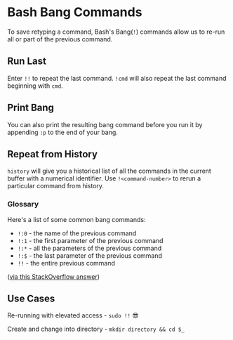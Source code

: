 # Bash Bang Commands

To save retyping a command, Bash's Bang(`!`) commands allow us to re-run all or part of the previous command.

## Run Last
Enter `!!` to repeat the last command. `!cmd` will also repeat the last command beginning with `cmd`.

## Print Bang
You can also print the resulting bang command before you run it by appending `:p` to the end of your bang.

## Repeat from History
`history` will give you a historical list of all the commands in the current buffer with a numerical identifier. Use `!<command-number>` to rerun a particular command from history.

### Glossary
Here's a list of some common bang commands:

- `!:0` - the name of the previous command
- `!:1` - the first parameter of the previous command
- `!:*` - all the parameters of the previous command
- `!:$` - the last parameter of the previous command
- `!!` - the entire previous command

([via this StackOverflow answer](http://stackoverflow.com/questions/6109225/bash-echoing-the-last-command-run/9502698#9502698))

## Use Cases
Re-running with elevated access - `sudo !!` 😎

Create and change into directory - `mkdir directory && cd $_`
